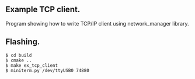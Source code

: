## Example TCP client.

Program showing how to write TCP/IP client using network_manager library.

## Flashing.

```
$ cd build
$ cmake ..
$ make ex_tcp_client
$ miniterm.py /dev/ttyUSB0 74880
```
